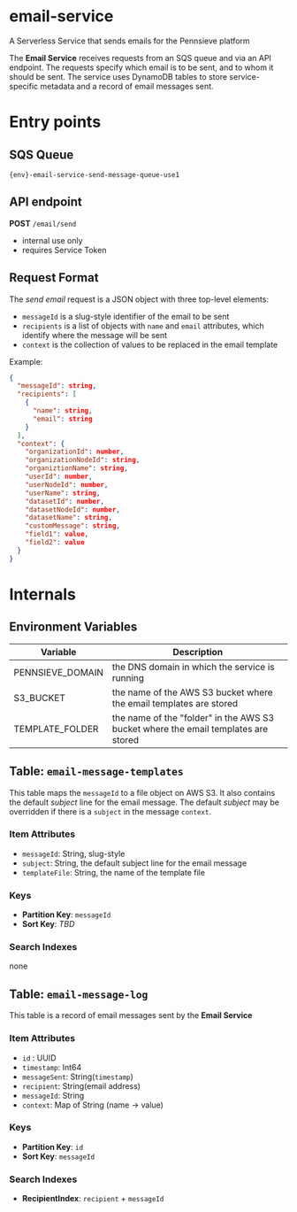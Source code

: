 # email-service
A Serverless Service that sends emails for the Pennsieve platform

The **Email Service** receives requests from an SQS queue and via an API endpoint. The requests specify which email is to be sent, and to whom it should be sent. The service uses DynamoDB tables to store service-specific metadata and a record of email messages sent.

# Entry points

## SQS Queue
`{env}-email-service-send-message-queue-use1`

## API endpoint
**POST** `/email/send`

- internal use only
- requires Service Token

## Request Format

The *send email* request is a JSON object with three top-level elements:

- `messageId` is a slug-style identifier of the email to be sent
- `recipients` is a list of objects with `name` and `email` attributes, which identify where the message will be sent
- `context` is the collection of values to be replaced in the email template

Example:
```json
{
  "messageId": string,
  "recipients": [
    {
      "name": string,
      "email": string
    }
  ],
  "context": {
    "organizationId": number,
    "organizationNodeId": string,
    "organiztionName": string,
    "userId": number,
    "userNodeId": number,
    "userName": string,
    "datasetId": number,
    "datasetNodeId": number,
    "datasetName": string,
    "customMessage": string,
    "field1": value,
    "field2": value
  }
}
```

# Internals

## Environment Variables

| Variable | Description |
|----------|-------------|
| PENNSIEVE_DOMAIN | the DNS domain in which the service is running |
| S3_BUCKET | the name of the AWS S3 bucket where the email templates are stored |
| TEMPLATE_FOLDER | the name of the "folder" in the AWS S3 bucket where the email templates are stored |

## Table: `email-message-templates`
This table maps the `messageId` to a file object on AWS S3. It also contains the default *subject* line for the email message. The default *subject* may be overridden if there is a `subject` in the message `context`.

### Item Attributes
- `messageId`: String, slug-style 
- `subject`: String, the default subject line for the email message
- `templateFile`: String, the name of the template file

### Keys
- **Partition Key**: `messageId`
- **Sort Key**: *TBD*

### Search Indexes
none

## Table: `email-message-log`
This table is a record of email messages sent by the **Email Service**

### Item Attributes
- `id` : UUID
- `timestamp`: Int64
- `messageSent`: String(`timestamp`)
- `recipient`: String(email address)
- `messageId`: String
- `context`: Map of String (name -> value)

### Keys
- **Partition Key**: `id`
- **Sort Key**: `messageId`

### Search Indexes
- **RecipientIndex**: `recipient` + `messageId`

